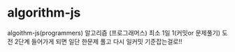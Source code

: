 # algorithm-js

algoithm-js(programmers)
알고리즘 (프로그래머스)
최소 1일 1(커밋or 문제풀기) 도전
2단계 들어가게 되면 일단 한문제 풀고 다시 일커밋 기준잡는걸로!!
